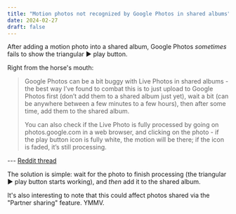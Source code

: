 ```yaml
---
title: "Motion photos not recognized by Google Photos in shared albums"
date: 2024-02-27
draft: false
---
```

After adding a motion photo into a shared album, Google Photos *sometimes* fails to show the triangular ▶ play button.

Right from the horse's mouth:

> Google Photos can be a bit buggy with Live Photos in shared albums - the best way I’ve found to combat this is to just upload to Google Photos first (don’t add them to a shared album just yet), wait a bit (can be anywhere between a few minutes to a few hours), then after some time, add them to the shared album.
>
> You can also check if the Live Photo is fully processed by going on photos.google.com in a web browser, and clicking on the photo - if the play button icon is fully white, the motion will be there; if the icon is faded, it’s still processing.

--- [Reddit thread](https://www.reddit.com/r/googlephotos/comments/vhjjn6/comment/id7tn0i/)

The solution is simple: wait for the photo to finish processing (the triangular ▶ play button starts working), and *then* add it to the shared album.

It's also interesting to note that this could affect photos shared via the "Partner sharing" feature.  YMMV.
